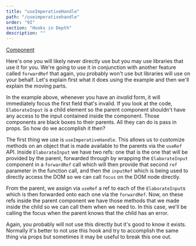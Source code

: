 ```yaml
---
title: "useImperativeHandle"
path: "/useimperativehandle"
order: "9I"
section: "Hooks in Depth"
description: ""
---
```


[Component][imperative-handle]

Here's one you will likely never directly use but you may use libraries that use it for you. We're going to use it in conjunction with another feature called `forwardRef` that again, you probably won't use but libraries will use on your behalf. Let's explain first what it does using the example and then we'll explain the moving parts.

In the example above, whenever you have an _invalid_ form, it will immediately focus the first field that's invalid. If you look at the code, `ElaborateInput` is a child element so the parent component shouldn't have any access to the input contained inside the component. Those components are black boxes to their parents. All they can do is pass in props. So how do we accomplish it then?

The first thing we use is `useImperativeHandle`. This allows us to customize methods on an object that is made available to the parents via the `useRef` API. Inside `ElaborateInput` we have two refs: one that is the one that will be provided by the parent, forwarded through by wrapping the `ElaborateInput` component in a `forwardRef` call which will then provide that second `ref` parameter in the function call, and then the `inputRef` which is being used to directly access the DOM so we can call `focus` on the DOM node directly.

From the parent, we assign via `useRef` a ref to each of the `ElaborateInput`s which is then forwarded onto each one via the `forwardRef`. Now, on these refs inside the parent component we have those methods that we made inside the child so we can call them when we need to. In this case, we'll be calling the focus when the parent knows that the child has an error.

Again, you probably will not use this directly but it's good to know it exists. Normally it's better to not use this hook and try to accomplish the same thing via props but sometimes it may be useful to break this one out.

[imperative-handle]: https://codesandbox.io/s/github/btholt/react-hooks-examples-v3/tree/master/?module=%2Fsrc%2FImperativeHandle.js
